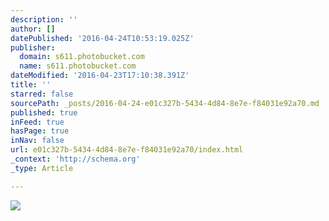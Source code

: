 ```yaml
---
description: ''
author: []
datePublished: '2016-04-24T10:53:19.025Z'
publisher:
  domain: s611.photobucket.com
  name: s611.photobucket.com
dateModified: '2016-04-23T17:10:38.391Z'
title: ''
starred: false
sourcePath: _posts/2016-04-24-e01c327b-5434-4d84-8e7e-f84031e92a70.md
published: true
inFeed: true
hasPage: true
inNav: false
url: e01c327b-5434-4d84-8e7e-f84031e92a70/index.html
_context: 'http://schema.org'
_type: Article

---
```

![](http://i611.photobucket.com/albums/tt191/Leda_Grace_Rasmussen/2016-04-21%2019.08.26_zpslcpo5ptf.jpg?1461429624434&1461430581056&1461430608136&1461430714044)